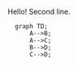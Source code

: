 Hello!
Second line.

```mermaid
  graph TD;
      A-->B;
      A-->C;
      B-->D;
      C-->D;
```
